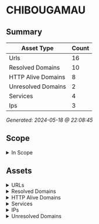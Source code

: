 # CHIBOUGAMAU

## Summary

| Asset Type | Count |
|------------|-------|
|Urls|16|
|Resolved Domains|10|
|HTTP Alive Domains|8|
|Unresolved Domains|2|
|Services|4|
|Ips|3|

*Generated: 2024-05-18 @ 22:08:45*

## Scope

<details>
  <summary>In Scope</summary>

- *.chibougamau.qc.ca
- chibougamau.qc.ca

</details>

## Assets

<details>
  <summary>URLs</summary>

| URL | StatusCode | Title | Location | Techs |
|-----|------------|-------|----------|-------|
| http://chiboujmap.ville.chibougamau.qc.ca:80 | N/A | N/A | N/A | nginx |
| http://chibouuel.ville.chibougamau.qc.ca:80 | N/A | N/A | N/A | nginx |
| http://chibouventi.ville.chibougamau.qc.ca:80 | N/A | N/A | N/A | nginx |
| http://ville.chibougamau.qc.ca:80 | N/A | N/A | N/A | nginx |
| http://www.chiboujmap.ville.chibougamau.qc.ca:80 | N/A | N/A | N/A | nginx |
| http://www.chibouuel.ville.chibougamau.qc.ca:80 | N/A | N/A | N/A | nginx |
| http://www.chibouventi.ville.chibougamau.qc.ca:80 | N/A | N/A | N/A | nginx |
| http://www.ville.chibougamau.qc.ca:80 | N/A | N/A | N/A | nginx |
| https://chiboujmap.ville.chibougamau.qc.ca:443 | N/A | N/A | N/A | ['nginx', 'java'] |
| https://chibouuel.ville.chibougamau.qc.ca:443 | N/A | N/A | N/A | ['nginx', 'microsoft_asp.net'] |
| https://chibouventi.ville.chibougamau.qc.ca:443 | N/A | N/A | N/A | nginx |
| https://ville.chibougamau.qc.ca:443 | N/A | N/A | N/A | ['nginx', 'hsts', 'react'] |
| https://www.chiboujmap.ville.chibougamau.qc.ca:443 | N/A | N/A | N/A | ['nginx', 'java'] |
| https://www.chibouuel.ville.chibougamau.qc.ca:443 | N/A | N/A | N/A | ['nginx', 'microsoft_asp.net'] |
| https://www.chibouventi.ville.chibougamau.qc.ca:443 | N/A | N/A | N/A | nginx |
| https://www.ville.chibougamau.qc.ca:443 | N/A | N/A | N/A | ['nginx', 'hsts', 'react'] |

</details>

<details>
  <summary>Resolved Domains</summary>

| Domain | Resolved | Alive | Last HTTP Test | IPs | Found Date |
|--------|----------|-------|----------------|-----|------------|
| autoverification.ville.chibougamau.qc.ca | true | false | 20240517 | 142.202.213.35 | 20240516 | 
| chiboujmap.ville.chibougamau.qc.ca | true | true | 20240517 | 142.202.213.36 | 20240516 | 
| chibouuel.ville.chibougamau.qc.ca | true | true | 20240517 | 142.202.213.36 | 20240516 | 
| chibouventi.ville.chibougamau.qc.ca | true | true | 20240517 | 142.202.213.36 | 20240516 | 
| prevention.ville.chibougamau.qc.ca | true | false | 20240517 | 142.202.213.35 | 20240516 | 
| ville.chibougamau.qc.ca | true | true | 20240517 | 15.222.192.230 | 20240516 | 
| www.chiboujmap.ville.chibougamau.qc.ca | true | true | 20240517 | 142.202.213.36 | 20240516 | 
| www.chibouuel.ville.chibougamau.qc.ca | true | true | 20240517 | 142.202.213.36 | 20240516 | 
| www.chibouventi.ville.chibougamau.qc.ca | true | true | 20240517 | 142.202.213.36 | 20240516 | 
| www.ville.chibougamau.qc.ca | true | true | 20240517 | 15.222.192.230 | 20240516 | 

</details>

<details>
  <summary>HTTP Alive Domains</summary>

| Domain | HTTP Ports | HTTPS Ports | IPs | Found Date |
|--------|----------|-------|-----|------------|
| chiboujmap.ville.chibougamau.qc.ca | 80 | [] | 142.202.213.36 | 20240516 | 
| chibouuel.ville.chibougamau.qc.ca | 80 | 443 | 142.202.213.36 | 20240516 | 
| chibouventi.ville.chibougamau.qc.ca | 80 | [] | 142.202.213.36 | 20240516 | 
| ville.chibougamau.qc.ca | 80 | 443 | 15.222.192.230 | 20240516 | 
| www.chiboujmap.ville.chibougamau.qc.ca | [] | 443 | 142.202.213.36 | 20240516 | 
| www.chibouuel.ville.chibougamau.qc.ca | [] | 443 | 142.202.213.36 | 20240516 | 
| www.chibouventi.ville.chibougamau.qc.ca | 80 | [] | 142.202.213.36 | 20240516 | 
| www.ville.chibougamau.qc.ca | [] | 443 | 15.222.192.230 | 20240516 | 

</details>

<details>
  <summary>Services</summary>

| IP | Port | Hostname | Service |
|-----|------------|-------|------|
| 142.202.213.36 | 443 | ['www.chibouuel.ville.chibougamau.qc.ca', 'www.chibouventi.ville.chibougamau.qc.ca', 'chiboujmap.ville.chibougamau.qc.ca', 'chibouventi.ville.chibougamau.qc.ca', 'chibouuel.ville.chibougamau.qc.ca'] | https |
| 142.202.213.36 | 80 | ['www.chibouuel.ville.chibougamau.qc.ca', 'www.chibouventi.ville.chibougamau.qc.ca', 'chibouventi.ville.chibougamau.qc.ca', 'chibouuel.ville.chibougamau.qc.ca'] | http |
| 15.222.192.230 | 443 | ['www.ville.chibougamau.qc.ca', 'ville.chibougamau.qc.ca'] | https |
| 15.222.192.230 | 80 | ['www.ville.chibougamau.qc.ca', 'ville.chibougamau.qc.ca'] | http |

</details>

<details>
  <summary>IPs</summary>

| IP | Domains |
|-----|------------|
| 142.202.213.35 | ['prevention.ville.chibougamau.qc.ca', 'autoverification.ville.chibougamau.qc.ca']|
| 142.202.213.36 | ['www.chiboujmap.ville.chibougamau.qc.ca', 'chiboujmap.ville.chibougamau.qc.ca', 'www.chibouuel.ville.chibougamau.qc.ca', 'www.chibouventi.ville.chibougamau.qc.ca', 'chibouuel.ville.chibougamau.qc.ca', 'chibouventi.ville.chibougamau.qc.ca']|
| 15.222.192.230 | ['www.ville.chibougamau.qc.ca', 'ville.chibougamau.qc.ca']|

</details>

<details>
  <summary>Unresolved Domains</summary>

| Domain | Last Resolve Scan | Found Date |
|--------|-------------------|------------|
| chibougamau.qc.ca | 20240516 | 20240516 | 
| www.chibougamau.qc.ca | 20240516 | 20240516 | 

</details>